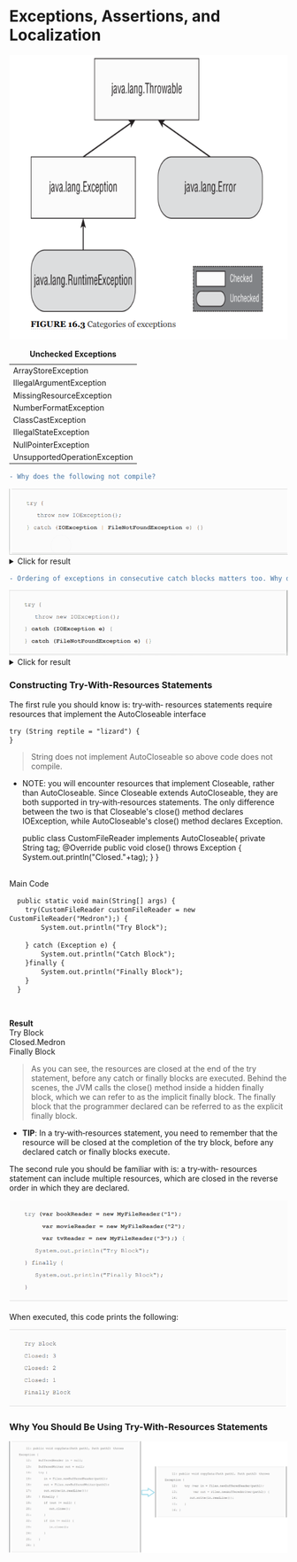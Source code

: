 # Exceptions, Assertions, and Localization

<div align="center">
    <img src="img.png">
</div>



<div align="center">
  <table>
    <tr>
      <td>ArrayStoreException</td>
    </tr>
    <tr>
      <td>IllegalArgumentException</td>
    <tr>
      <td>MissingResourceException</td>
    </tr>
    <tr>
      <td>NumberFormatException</td>
    </tr>
    <tr>
      <td>ClassCastException</td>
    </tr>
    <tr>
      <td>IllegalStateException</td>
    </tr>
    <tr>
      <td>NullPointerException</td>
    </tr>
   <tr>
      <td>UnsupportedOperationException</td>
    </tr>
    <caption><span style="font-weight: bold"> Unchecked Exceptions</span></caption>
  </table>
</div>


 ```diff
- Why does the following not compile?
```
<div align="center">
    <img src="img_3.png">
</div>


<details>
<summary>Click for result</summary>

```
Since FileNotFoundException is a subclass of IOException,
listing both in a multi‐ catch expression is redundant, resulting
in a compilation error.
```
</details>


 ```diff
- Ordering of exceptions in consecutive catch blocks matters too. Why does the following not compile?
```
<div align="center">
    <img src="img_4.png">
</div>


<details>
<summary>Click for result</summary>

```
For the exam, remember that trying to catch a more specific
exception (after already catching a broader exception) results
in unreachable code and a compiler error.
```
</details>


### Constructing Try-With-Resources Statements

The first rule you should know is: try‐with‐
resources statements require resources that implement the
AutoCloseable interface
<br>

    try (String reptile = "lizard") {
    }

> String does not implement AutoCloseable so above code does not compile.

* NOTE: you will encounter
  resources that implement Closeable, rather than
  AutoCloseable. Since Closeable extends AutoCloseable,
  they are both supported in try‐with‐resources statements.
  The only difference between the two is that Closeable's
  close() method declares IOException, while
  AutoCloseable's close() method declares Exception.


    public class CustomFileReader implements AutoCloseable{
      private String tag;
      @Override
      public void close() throws Exception {
          System.out.println("Closed."+tag);
      }
    }

<br>
Main Code
<br>


      public static void main(String[] args) {
        try(CustomFileReader customFileReader = new CustomFileReader("Medron");) {
            System.out.println("Try Block");

        } catch (Exception e) {
            System.out.println("Catch Block");
        }finally {
            System.out.println("Finally Block");
        }
      }
<br>

**Result** \
Try Block \
Closed.Medron \
Finally Block 

> As you can see, the resources are closed at the end of the try
statement, before any catch or finally blocks are executed.
Behind the scenes, the JVM calls the close() method inside a
hidden finally block, which we can refer to as the implicit
finally block. The finally block that the programmer declared
can be referred to as the explicit finally block.
* **TIP**: In a try‐with‐resources statement, you need to remember
  that the resource will be closed at the completion of the
  try block, before any declared catch or finally blocks
  execute.

The second rule you should be familiar with is: a try‐with‐
resources statement can include multiple resources, which are
closed in the reverse order in which they are declared.

<div align="center">
    <img src="img_5.png">
</div>


When executed, this code prints the following:
<div align="center">
    <img src="img_6.png">
</div>


### Why You Should Be Using Try-With-Resources Statements
<div align="center">
    <img src="img_7.png">
</div>


  



